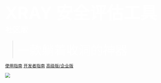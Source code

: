 # <span style="color: white; font-size: 55px;">XRAY 安全评估工具<span style="color: white; font-size: 25px;">社区版</span></span>
> <span style="color: white; font-size: 40px; line-height: normal;">一款躺着收洞的神器</span>

[使用指南](/tutorial/introduce)
[开发者指南](/guide/README.md)
[高级版/企业版](https://xray.cool/compare/)

![](/assets/index.jpg)